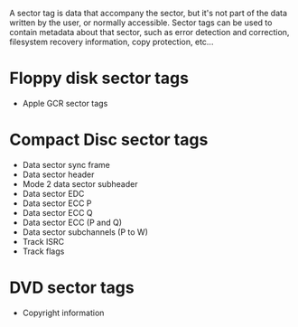A sector tag is data that accompany the sector, but it's not part of the data written by the user, or normally accessible. Sector tags can be used to contain metadata about that sector, such as error detection and correction, filesystem recovery information, copy protection, etc...

# Floppy disk sector tags

* Apple GCR sector tags

# Compact Disc sector tags

* Data sector sync frame
* Data sector header
* Mode 2 data sector subheader
* Data sector EDC
* Data sector ECC P
* Data sector ECC Q
* Data sector ECC (P and Q)
* Data sector subchannels (P to W)
* Track ISRC
* Track flags

# DVD sector tags

* Copyright information
